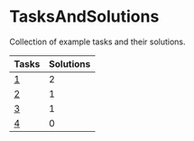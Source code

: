 # TasksAndSolutions
Collection of example tasks and their solutions.

| Tasks         | Solutions |
| ------------- | --------- |
| [1](1.md)     | 2         |
| [2](2.md)     | 1         |
| [3](3.md)     | 1         |
| [4](4.md)     | 0         |
